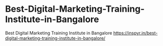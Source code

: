 # Best-Digital-Marketing-Training-Institute-in-Bangalore
Best Digital Marketing Training Institute in Bangalore
https://inspyr.in/best-digital-marketing-training-institute-in-bangalore/
